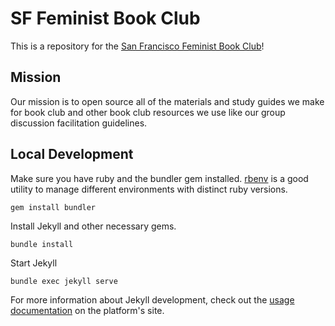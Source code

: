 # SF Feminist Book Club

This is a repository for the [San Francisco Feminist Book Club](https://radicalbarracuda.github.io/sf-feminist-book-club)!

## Mission
Our mission is to open source all of the materials and study guides we make for book club and other book club resources we use like our group discussion facilitation guidelines.

## Local Development

Make sure you have ruby and the bundler gem installed. [rbenv](https://github.com/rbenv/rbenv#homebrew-on-mac-os-x) is a good utility to manage different environments with distinct ruby versions.

```
gem install bundler
```

Install Jekyll and other necessary gems.

```
bundle install
```

Start Jekyll
```
bundle exec jekyll serve
```
For more information about Jekyll development, check out the [usage documentation](https://jekyllrb.com/docs/usage/) on the platform's site.
